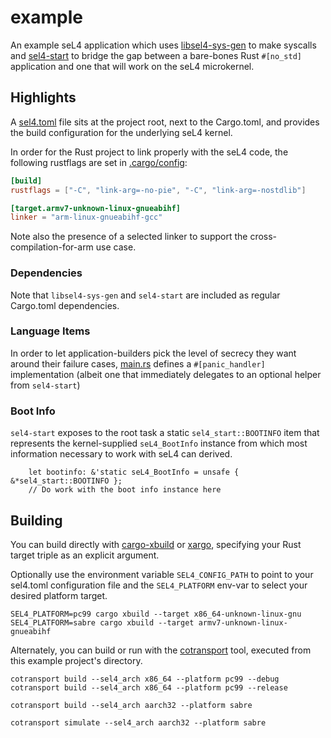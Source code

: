 # example

An example seL4 application which uses [libsel4-sys-gen](../README.md)
to make syscalls and [sel4-start](./sel4-start/README.md) to bridge the gap between
a bare-bones Rust `#[no_std]` application and one that will work on the seL4 microkernel.

## Highlights

A [sel4.toml](sel4.toml) file sits at the project root, next to the Cargo.toml,
and provides the build configuration for the underlying seL4 kernel.

In order for the Rust project to link properly with the seL4 code, the following
rustflags are set in [.cargo/config](.cargo/config):

```toml
[build]
rustflags = ["-C", "link-arg=-no-pie", "-C", "link-arg=-nostdlib"]

[target.armv7-unknown-linux-gnueabihf]
linker = "arm-linux-gnueabihf-gcc"
```

Note also the presence of a selected linker to support the cross-compilation-for-arm
use case.

### Dependencies
Note that `libsel4-sys-gen` and `sel4-start` are included as regular Cargo.toml dependencies.

### Language Items

In order to let application-builders pick the level of secrecy they want around their failure
cases, [main.rs](src/main.rs) defines a `#[panic_handler]` implementation (albeit one that
immediately delegates to an optional helper from `sel4-start`)

### Boot Info

`sel4-start` exposes to the root task a static `sel4_start::BOOTINFO` item
that represents the kernel-supplied `seL4_BootInfo` instance from which
most information necessary to work with seL4 can derived.

```root
    let bootinfo: &'static seL4_BootInfo = unsafe { &*sel4_start::BOOTINFO };
    // Do work with the boot info instance here
```

## Building

You can build directly with [cargo-xbuild](https://github.com/rust-osdev/cargo-xbuild) or
[xargo](https://github.com/japaric/xargo), specifying your Rust target triple as an explicit argument.

Optionally use the environment variable `SEL4_CONFIG_PATH` to point to your sel4.toml configuration file 
and the `SEL4_PLATFORM` env-var to select your desired platform target.
```
SEL4_PLATFORM=pc99 cargo xbuild --target x86_64-unknown-linux-gnu
SEL4_PLATFORM=sabre cargo xbuild --target armv7-unknown-linux-gnueabihf
```

Alternately, you can build or run with the [cotransport](../confignoble/README.md)
tool, executed from this example project's directory.

```
cotransport build --sel4_arch x86_64 --platform pc99 --debug
cotransport build --sel4_arch x86_64 --platform pc99 --release

cotransport build --sel4_arch aarch32 --platform sabre

cotransport simulate --sel4_arch aarch32 --platform sabre
```
